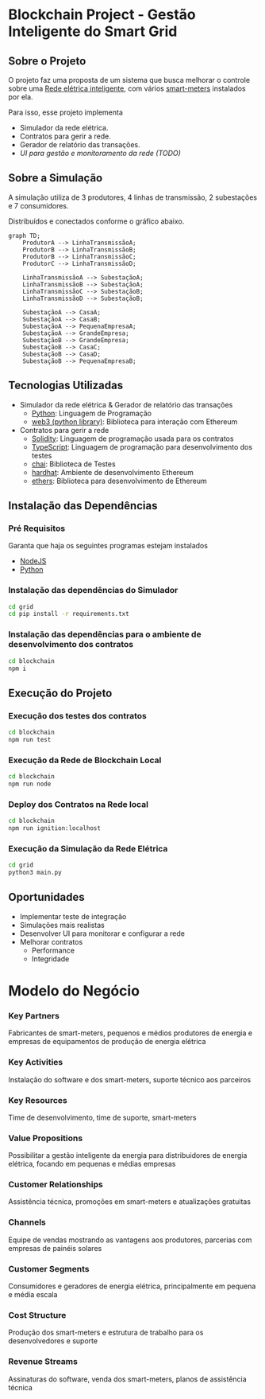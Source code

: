 # Blockchain Project - Gestão Inteligente do Smart Grid

## Sobre o Projeto

O projeto faz uma proposta de um sistema que busca melhorar o controle sobre uma [Rede elétrica inteligente](https://pt.wikipedia.org/wiki/Rede_el%C3%A9trica_inteligente), com vários [smart-meters](https://en.wikipedia.org/wiki/Smart_meter) instalados por ela.

Para isso, esse projeto implementa

- Simulador da rede elétrica.
- Contratos para gerir a rede.
- Gerador de relatório das transações.
- _UI para gestão e monitoramento da rede (TODO)_

## Sobre a Simulação

A simulação utiliza de 3 produtores, 4 linhas de transmissão, 2 subestações e 7 consumidores.

Distribuídos e conectados conforme o gráfico abaixo.

```mermaid
graph TD;
    ProdutorA --> LinhaTransmissãoA;
    ProdutorB --> LinhaTransmissãoB;
    ProdutorB --> LinhaTransmissãoC;
    ProdutorC --> LinhaTransmissãoD;

    LinhaTransmissãoA --> SubestaçãoA;
    LinhaTransmissãoB --> SubestaçãoA;
    LinhaTransmissãoC --> SubestaçãoB;
    LinhaTransmissãoD --> SubestaçãoB;

    SubestaçãoA --> CasaA;
    SubestaçãoA --> CasaB;
    SubestaçãoA --> PequenaEmpresaA;
    SubestaçãoA --> GrandeEmpresa;
    SubestaçãoB --> GrandeEmpresa;
    SubestaçãoB --> CasaC;
    SubestaçãoB --> CasaD;
    SubestaçãoB --> PequenaEmpresaB;
```

## Tecnologias Utilizadas

- Simulador da rede elétrica & Gerador de relatório das transações
  - [Python](https://www.python.org/): Linguagem de Programação
  - [web3 (python library)](https://web3py.readthedocs.io/en/stable/): Biblioteca para interação com Ethereum
- Contratos para gerir a rede
  - [Solidity](https://soliditylang.org/): Linguagem de programação usada para os contratos
  - [TypeScript](https://www.typescriptlang.org/): Linguagem de programação para desenvolvimento dos testes
  - [chai](https://www.chaijs.com/): Biblioteca de Testes
  - [hardhat](https://hardhat.org/): Ambiente de desenvolvimento Ethereum
  - [ethers](https://docs.ethers.org/v5/): Biblioteca para desenvolvimento de Ethereum

## Instalação das Dependências

### Pré Requisitos

Garanta que haja os seguintes programas estejam instalados

- [NodeJS](https://nodejs.org/en/download/package-manager)
- [Python](https://www.python.org/downloads/)

### Instalação das dependências do Simulador

```bash
cd grid
cd pip install -r requirements.txt
```

### Instalação das dependências para o ambiente de desenvolvimento dos contratos

```bash
cd blockchain
npm i
```

## Execução do Projeto

### Execução dos testes dos contratos

```bash
cd blockchain
npm run test
```

### Execução da Rede de Blockchain Local

```bash
cd blockchain
npm run node
```

### Deploy dos Contratos na Rede local

```bash
cd blockchain
npm run ignition:localhost
```

### Execução da Simulação da Rede Elétrica

```bash
cd grid
python3 main.py
```

## Oportunidades

- Implementar teste de integração
- Simulações mais realistas
- Desenvolver UI para monitorar e configurar a rede
- Melhorar contratos
  - Performance
  - Integridade

# Modelo do Negócio

### Key Partners

Fabricantes de smart-meters, pequenos e médios produtores de energia e empresas de equipamentos de produção de energia elétrica

### Key Activities

Instalação do software e dos smart-meters, suporte técnico aos parceiros

### Key Resources

Time de desenvolvimento, time de suporte, smart-meters

### Value Propositions

Possibilitar a gestão inteligente da energia para distribuidores de energia elétrica, focando em pequenas e médias empresas

### Customer Relationships

Assistência técnica, promoções em smart-meters e atualizações gratuitas

### Channels

Equipe de vendas mostrando as vantagens aos produtores, parcerias com empresas de painéis solares

### Customer Segments

Consumidores e geradores de energia elétrica, principalmente em pequena e média escala

### Cost Structure

Produção dos smart-meters e estrutura de trabalho para os desenvolvedores e suporte

### Revenue Streams

Assinaturas do software, venda dos smart-meters, planos de assistência técnica
